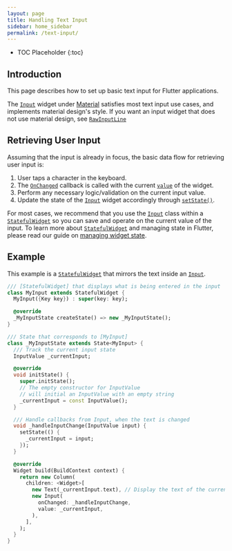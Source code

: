 ```yaml
---
layout: page
title: Handling Text Input
sidebar: home_sidebar
permalink: /text-input/
---
```


* TOC Placeholder
{:toc}

## Introduction

This page describes how to set up basic text input for Flutter applications.

The
[`Input`](https://docs.flutter.io/flutter/material/Input-class.html)
widget under
[Material](https://docs.flutter.io/flutter/material/material-library.html )
satisfies most text input use cases, and implements material design's style. If
you want an input widget that does not use material design, see
[`RawInputLine`](https://docs.flutter.io/flutter/widgets/RawInputLine-class.html)



## Retrieving User Input

Assuming that the input is already in focus, the basic data flow for retrieving
user input is:

1. User taps a character in the keyboard.
2. The
[`OnChanged`](https://docs.flutter.io/flutter/material/Input/onChanged.html)
callback is called with the current
[`value`](https://docs.flutter.io/flutter/material/Input/value.html)
of the widget.
3. Perform any necessary logic/validation on the current input value.
4. Update the state of the
[`Input`](https://docs.flutter.io/flutter/material/Input-class.html)
widget accordingly through
[`setState()`](https://docs.flutter.io/flutter/widgets/State/setState.html).

For most cases, we recommend that you use the
[`Input`](https://docs.flutter.io/flutter/material/Input-class.html)
class within a
[`StatefulWidget`](https://docs.flutter.io/flutter/widgets/StatefulWidget-class.html)
so you can save and operate on the current value of the input.
To learn more about
[`StatefulWidget`](https://docs.flutter.io/flutter/widgets/StatefulWidget-class.html)
and managing state in Flutter, please read our guide on
[managing widget state](https://flutter.io/widgets-intro/#managing-state).

## Example

This example is a
[`StatefulWidget`](https://docs.flutter.io/flutter/widgets/StatefulWidget-class.html)
that mirrors the text inside an
[`Input`](https://docs.flutter.io/flutter/material/Input-class.html).

```dart
/// [StatefulWidget] that displays what is being entered in the input
class MyInput extends StatefulWidget {
  MyInput({Key key}) : super(key: key);

  @override
  _MyInputState createState() => new _MyInputState();
}

/// State that corresponds to [MyInput]
class _MyInputState extends State<MyInput> {
  /// Track the current input state
  InputValue _currentInput;

  @override
  void initState() {
    super.initState();
    // The empty constructor for InputValue
    // will initial an InputValue with an empty string
    _currentInput = const InputValue();
  }

  /// Handle callbacks from Input, when the text is changed
  void _handleInputChange(InputValue input) {
    setState(() {
      _currentInput = input;
    });
  }

  @override
  Widget build(BuildContext context) {
    return new Column(
      children: <Widget>[
        new Text(_currentInput.text), // Display the text of the current input
        new Input(
          onChanged: _handleInputChange,
          value: _currentInput,
        ),
      ],
    );
  }
}
```
